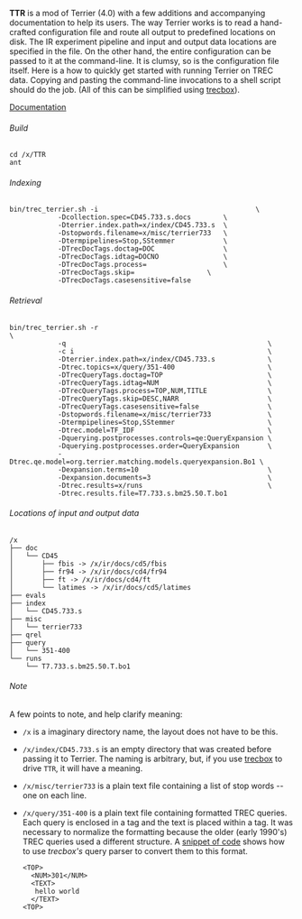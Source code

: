 **TTR** is a mod of Terrier (4.0) with a few additions and
accompanying documentation to help its users. The way Terrier works is
to read a hand-crafted configuration file and route all output to
predefined locations on disk. The IR experiment pipeline and input and
output data locations are specified in the file. On the other hand,
the entire configuration can be passed to it at the command-line. It
is clumsy, so is the configuration file itself. Here is a how to
quickly get started with running Terrier on TREC data. Copying and
pasting the command-line invocations to a shell script should do the
job. (All of this can be simplified using [trecbox][trb]).

[Documentation][ttrd]

###### Build

```
cd /x/TTR
ant
```

###### Indexing

```
bin/trec_terrier.sh -i                                       \
		    -Dcollection.spec=CD45.733.s.docs        \
		    -Dterrier.index.path=x/index/CD45.733.s  \
		    -Dstopwords.filename=x/misc/terrier733   \
		    -Dtermpipelines=Stop,SStemmer            \
		    -DTrecDocTags.doctag=DOC                 \
		    -DTrecDocTags.idtag=DOCNO                \
		    -DTrecDocTags.process=                   \
		    -DTrecDocTags.skip=		             \
		    -DTrecDocTags.casesensitive=false
```

###### Retrieval

```
bin/trec_terrier.sh -r                                                  \
		    -q                                                  \
		    -c i                                                \
		    -Dterrier.index.path=x/index/CD45.733.s             \
		    -Dtrec.topics=x/query/351-400                       \
		    -DTrecQueryTags.doctag=TOP                          \
		    -DTrecQueryTags.idtag=NUM                           \
		    -DTrecQueryTags.process=TOP,NUM,TITLE               \
		    -DTrecQueryTags.skip=DESC,NARR                      \
		    -DTrecQueryTags.casesensitive=false                 \
		    -Dstopwords.filename=x/misc/terrier733              \
		    -Dtermpipelines=Stop,SStemmer                       \
		    -Dtrec.model=TF_IDF                                 \
		    -Dquerying.postprocesses.controls=qe:QueryExpansion \
		    -Dquerying.postprocesses.order=QueryExpansion       \
		    -Dtrec.qe.model=org.terrier.matching.models.queryexpansion.Bo1 \
 		    -Dexpansion.terms=10                                \
		    -Dexpansion.documents=3                             \
		    -Dtrec.results=x/runs                               \
		    -Dtrec.results.file=T7.733.s.bm25.50.T.bo1
```

###### Locations of input and output data

```
/x
├── doc
│   └── CD45
│       ├── fbis -> /x/ir/docs/cd5/fbis
│       ├── fr94 -> /x/ir/docs/cd4/fr94
│       ├── ft -> /x/ir/docs/cd4/ft
│       └── latimes -> /x/ir/docs/cd5/latimes
├── evals
├── index
│   └── CD45.733.s
├── misc
│   └── terrier733
├── qrel
├── query
│   └── 351-400
└── runs
    └── T7.733.s.bm25.50.T.bo1

```

###### Note

A few points to note, and help clarify meaning:

- `/x` is a imaginary directory name, the layout does not have to be
  this.

- `/x/index/CD45.733.s` is an empty directory that was created before
  passing it to Terrier. The naming is arbitrary, but, if you use
  [trecbox][trb] to drive `TTR`, it will have a meaning.

- `/x/misc/terrier733` is a plain text file containing a list of stop
  words -- one on each line.

- `/x/query/351-400` is a plain text file containing formatted TREC
  queries. Each query is enclosed in a <TOP> tag and the text is
  placed within a <TEXT> tag. It was necessary to normalize the
  formatting because the older (early 1990's) TREC queries used a
  different structure. A [snippet of code][trbq] shows how to use
  _trecbox's_ query parser to convert them to this format.

  ```
  <TOP>
    <NUM>301</NUM>
    <TEXT>
     hello world
    </TEXT>
  <TOP>
  ```

[ttrd]: http://kak.tx0.org/IR/TTR/Doc/
[trb]:  http://kak.tx0.org/IR/trecbox/
[trbq]: http://kak.tx0.org/IR/trecbox/Doc/Query-Parser
